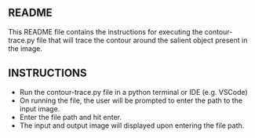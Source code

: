 ## README
This README file contains the instructions for executing the contour-trace.py file that will trace the contour around the salient object present in the image.

## INSTRUCTIONS
* Run the contour-trace.py file in a python terminal or IDE (e.g. VSCode)
* On running the file, the user will be prompted to enter the path to the input image.
* Enter the file path and hit enter.
* The input and output image will displayed upon entering the file path.
